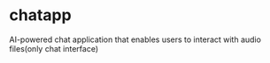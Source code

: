 # chatapp
AI-powered chat application that enables users to interact with audio files(only chat interface)
